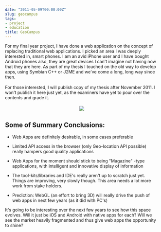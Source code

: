 ```yaml
---
date: "2011-05-09T00:00:00Z"
slug: geocampus
tags:
- project
- education
title: GeoCampus
---
```


For my final year project, I have done a web application on the 
concept of replacing traditional web applications. I picked an area 
I  was deeply interested in, smart phones. I am an avid iPhone user 
and I  have bought Android phones also, they are great devices I can't 
imagine  not having now that they are here. As part of my thesis I 
touched on the  old way to develop apps, using Symbian C++ or J2ME and 
we've come a  long, long way since then.<br /><br />For those interested, 
I will  publish copy of my thesis after November 2011. I won't publish 
it here  just yet, as the examiners have yet to pour over the contents 
and grade it.

<center>
<a href="https://picasaweb.google.com/102276623719467794879/BloggerPictures?authkey=Gv1sRgCMSGwsXrra72MQ#5604735688705092290"><img border="0" id=":current_picnik_image" src="http://2.bp.blogspot.com/-ZjPrLCe0dew/TcgGdMkbsYI/AAAAAAAAAow/3VF3PWW8n04/s1600/13943267606_PpNV6.jpg" style="margin: 5px;" /></a>
</center>

## Some of Summary Conclusions: ##

* Web Apps are definitely desirable, in some cases preferable

* Limited API access in the browser (only Geo-location API possible) really hampers good quality applications

* Web Apps for the moment should stick to being "Magazine" -type  applications, with intelligent and innovative display of information

* The tool-kits/libraries and IDE's really aren't up to scratch just  yet. Things are improving, very slowly though. This area needs a lot  more work from stake holders.

* Prediction: WebGL (an effort to bring 3D) will really drive the push of web apps in next few years (as it did with PC's)

It's going to be interesting over the next few years to see how this space 
evolves. Will it just be iOS and Android with native apps for  each? Will 
we see the market heavily fragmented and thus give web apps the opportunity 
to shine?